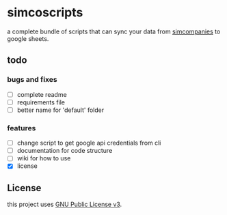 # simcoscripts

a complete bundle of scripts that can sync your data from [simcompanies](https://simcompanies.com) to google sheets.  

## todo

### bugs and fixes

- [ ] complete readme  
- [ ] requirements file  
- [ ] better name for 'default' folder  

### features

- [ ] change script to get google api credentials from cli  
- [ ] documentation for code structure  
- [ ] wiki for how to use  
- [x] license  

## License

this project uses [GNU Public License v3](LICENSE).  
